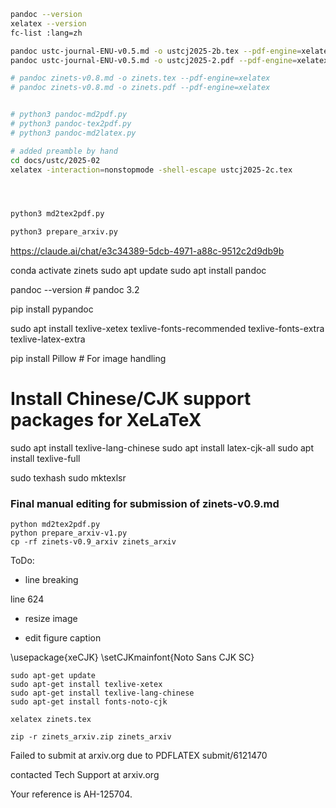 ```bash
pandoc --version
xelatex --version
fc-list :lang=zh

pandoc ustc-journal-ENU-v0.5.md -o ustcj2025-2b.tex --pdf-engine=xelatex
pandoc ustc-journal-ENU-v0.5.md -o ustcj2025-2.pdf --pdf-engine=xelatex

# pandoc zinets-v0.8.md -o zinets.tex --pdf-engine=xelatex
# pandoc zinets-v0.8.md -o zinets.pdf --pdf-engine=xelatex


# python3 pandoc-md2pdf.py
# python3 pandoc-tex2pdf.py
# python3 pandoc-md2latex.py

# added preamble by hand 
cd docs/ustc/2025-02
xelatex -interaction=nonstopmode -shell-escape ustcj2025-2c.tex




python3 md2tex2pdf.py

python3 prepare_arxiv.py
```

https://claude.ai/chat/e3c34389-5dcb-4971-a88c-9512c2d9db9b


conda activate zinets
sudo apt update
sudo apt install pandoc

pandoc --version  # pandoc 3.2

pip install pypandoc

sudo apt install texlive-xetex texlive-fonts-recommended texlive-fonts-extra texlive-latex-extra

pip install Pillow  # For image handling

# Install Chinese/CJK support packages for XeLaTeX
sudo apt install texlive-lang-chinese
sudo apt install latex-cjk-all
sudo apt install texlive-full


sudo texhash
sudo mktexlsr


### Final manual editing for submission of zinets-v0.9.md
```
python md2tex2pdf.py
python prepare_arxiv-v1.py
cp -rf zinets-v0.9_arxiv zinets_arxiv
```

ToDo:
- line breaking

line 624

- resize image

- edit figure caption

\usepackage{xeCJK}
\setCJKmainfont{Noto Sans CJK SC}

```
sudo apt-get update
sudo apt-get install texlive-xetex
sudo apt-get install texlive-lang-chinese
sudo apt-get install fonts-noto-cjk

xelatex zinets.tex

zip -r zinets_arxiv.zip zinets_arxiv

```


Failed to submit at arxiv.org
due to PDFLATEX
submit/6121470

contacted Tech Support at arxiv.org

Your reference is AH-125704.